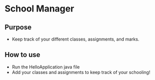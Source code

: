 # School Manager

## Purpose
- Keep track of your different classes, assignments, and marks.

## How to use
- Run the HelloApplication java file
- Add your classes and assignments to keep track of your schooling!